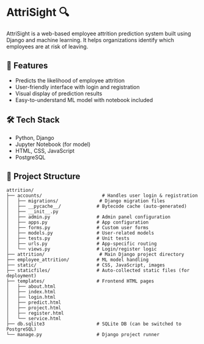 # AttriSight 🔍

AttriSight is a web-based employee attrition prediction system built using Django and machine learning. It helps organizations identify which employees are at risk of leaving.

## 🚀 Features

- Predicts the likelihood of employee attrition
- User-friendly interface with login and registration
- Visual display of prediction results
- Easy-to-understand ML model with notebook included

## 🛠 Tech Stack

- Python, Django
- Jupyter Notebook (for model)
- HTML, CSS, JavaScript
- PostgreSQL

## 📁 Project Structure

```
attrition/
├── accounts/                      # Handles user login & registration
│   ├── migrations/               # Django migration files
│   ├── __pycache__/             # Bytecode cache (auto-generated)
│   ├── __init__.py
│   ├── admin.py                 # Admin panel configuration
│   ├── apps.py                  # App configuration
│   ├── forms.py                 # Custom user forms
│   ├── models.py                # User-related models
│   ├── tests.py                 # Unit tests
│   ├── urls.py                  # App-specific routing
│   └── views.py                 # Login/register logic
├── attrition/                    # Main Django project directory
├── employee_attrition/          # ML model handling
├── static/                      # CSS, JavaScript, images
├── staticfiles/                 # Auto-collected static files (for deployment)
├── templates/                   # Frontend HTML pages
│   ├── about.html
│   ├── index.html
│   ├── login.html
│   ├── predict.html
│   ├── project.html
│   ├── register.html
│   └── service.html
├── db.sqlite3                   # SQLite DB (can be switched to PostgreSQL)
└── manage.py                    # Django project runner
```
